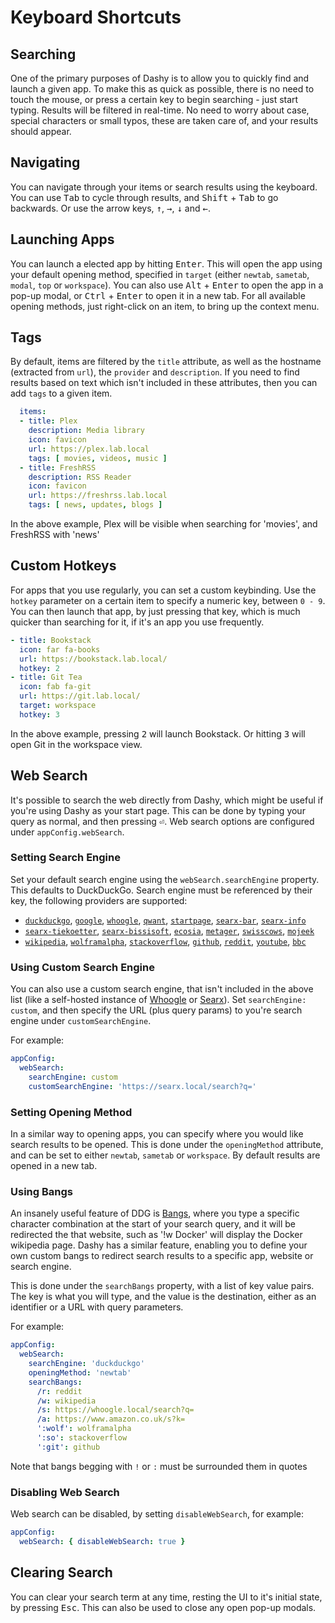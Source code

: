 # Keyboard Shortcuts

## Searching

One of the primary purposes of Dashy is to allow you to quickly find and launch a given app. To make this as quick as possible, there is no need to touch the mouse, or press a certain key to begin searching - just start typing. Results will be filtered in real-time. No need to worry about case, special characters or small typos, these are taken care of, and your results should appear.

## Navigating

You can navigate through your items or search results using the keyboard. You can use <kbd>Tab</kbd> to cycle through results, and <kbd>Shift</kbd> + <kbd>Tab</kbd> to go backwards. Or use the arrow keys, <kbd>↑</kbd>, <kbd>→</kbd>, <kbd>↓</kbd> and <kbd>←</kbd>.

## Launching Apps

You can launch a elected app by hitting <kbd>Enter</kbd>. This will open the app using your default opening method, specified in `target` (either `newtab`, `sametab`, `modal`, `top` or `workspace`). You can also use <kbd>Alt</kbd> + <kbd>Enter</kbd> to open the app in a pop-up modal, or <kbd>Ctrl</kbd> + <kbd>Enter</kbd> to open it in a new tab. For all available opening methods, just right-click on an item, to bring up the context menu.

## Tags

By default, items are filtered by the `title` attribute, as well as the hostname (extracted from `url`), the `provider` and `description`. If you need to find results based on text which isn't included in these attributes, then you can add `tags` to a given item.

```yaml
  items:
  - title: Plex
    description: Media library
    icon: favicon
    url: https://plex.lab.local
    tags: [ movies, videos, music ]
  - title: FreshRSS
    description: RSS Reader
    icon: favicon
    url: https://freshrss.lab.local
    tags: [ news, updates, blogs ]

```

In the above example, Plex will be visible when searching for 'movies', and FreshRSS with 'news'

## Custom Hotkeys

For apps that you use regularly, you can set a custom keybinding. Use the `hotkey` parameter on a certain item to specify a numeric key, between `0 - 9`. You can then launch that app, by just pressing that key, which is much quicker than searching for it, if it's an app you use frequently.

```yaml
- title: Bookstack
  icon: far fa-books
  url: https://bookstack.lab.local/
  hotkey: 2
- title: Git Tea
  icon: fab fa-git
  url: https://git.lab.local/
  target: workspace
  hotkey: 3
```

In the above example, pressing <kbd>2</kbd> will launch Bookstack. Or hitting <kbd>3</kbd> will open Git in the workspace view.

## Web Search

It's possible to search the web directly from Dashy, which might be useful if you're using Dashy as your start page. This can be done by typing your query as normal, and then pressing <kbd>⏎</kbd>. Web search options are configured under `appConfig.webSearch`.

### Setting Search Engine

Set your default search engine using the `webSearch.searchEngine` property. This defaults to DuckDuckGo. Search engine must be referenced by their key, the following providers are supported:

- [`duckduckgo`](https://duckduckgo.com), [`google`](https://google.com), [`whoogle`](https://whoogle.sdf.org), [`qwant`](https://www.qwant.com), [`startpage`](https://www.startpage.com), [`searx-bar`](https://searx.bar), [`searx-info`](https://searx.info)
- [`searx-tiekoetter`](https://searx.tiekoetter.com), [`searx-bissisoft`](https://searx.bissisoft.com), [`ecosia`](https://www.ecosia.org), [`metager`](https://metager.org/meta), [`swisscows`](https://swisscows.com), [`mojeek`](https://www.mojeek.com)
- [`wikipedia`](https://en.wikipedia.org), [`wolframalpha`](https://www.wolframalpha.com), [`stackoverflow`](https://stackoverflow.com), [`github`](https://github.com), [`reddit`](https://www.reddit.com), [`youtube`](https://youtube.com), [`bbc`](https://www.bbc.co.uk)

### Using Custom Search Engine

You can also use a custom search engine, that isn't included in the above list (like a self-hosted instance of [Whoogle](https://github.com/benbusby/whoogle-search) or [Searx](https://searx.github.io/searx/)). Set `searchEngine: custom`, and then specify the URL (plus query params) to you're search engine under `customSearchEngine`.

For example:

```yaml
appConfig:
  webSearch:
    searchEngine: custom
    customSearchEngine: 'https://searx.local/search?q='
```

### Setting Opening Method

In a similar way to opening apps, you can specify where you would like search results to be opened. This is done under the `openingMethod` attribute, and can be set to either  `newtab`, `sametab` or `workspace`. By default results are opened in a new tab.

### Using Bangs

An insanely useful feature of DDG is [Bangs](https://duckduckgo.com/bang), where you type a specific character combination at the start of your search query, and it will be redirected the that website, such as '!w Docker' will display the Docker wikipedia page. Dashy has a similar feature, enabling you to define your own custom bangs to redirect search results to a specific app, website or search engine.

This is done under the `searchBangs` property, with a list of key value pairs. The key is what you will type, and the value is the destination, either as an identifier or a URL with query parameters.

For example:

```yaml
appConfig:
  webSearch:
    searchEngine: 'duckduckgo'
    openingMethod: 'newtab'
    searchBangs:
      /r: reddit
      /w: wikipedia
      /s: https://whoogle.local/search?q=
      /a: https://www.amazon.co.uk/s?k=
      ':wolf': wolframalpha
      ':so': stackoverflow
      ':git': github
```

Note that bangs begging with `!` or `:` must be surrounded them in quotes

### Disabling Web Search

Web search can be disabled, by setting `disableWebSearch`, for example:

```yaml
appConfig:
  webSearch: { disableWebSearch: true }
```

## Clearing Search

You can clear your search term at any time, resting the UI to it's initial state, by pressing <kbd>Esc</kbd>.
This can also be used to close any open pop-up modals.
